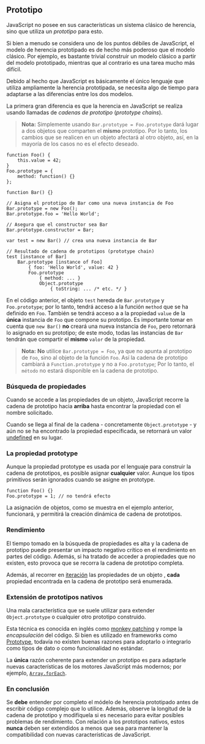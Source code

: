 ## Prototipo

JavaScript no posee en sus características un sistema clásico de herencia, sino que 
utiliza un *prototipo* para esto. 

Si bien a menudo se considera uno de los puntos débiles de JavaScript, el
modelo de herencia prototipado es de hecho más poderoso que el modelo clásico.
Por ejemplo, es bastante trivial construir un modelo clásico a partir del modelo prototipado,
mientras que al contrario es una tarea mucho más difícil.

Debido al hecho que JavaScript es básicamente el único lenguaje que utiliza
ampliamente la herencia prototipada, se necesita algo de tiempo para adaptarse a
las diferencias entre los dos modelos.

La primera gran diferencia es que la herencia en JavaScript se realiza usando
llamadas de *cadenas de prototipo* (*prototype chains*).

> **Nota:** Simplemente usando `Bar.prototype = Foo.prototype` dará lugar a dos objetos 
 > que comparten el **mismo** prototipo. Por lo tanto, los cambios que se realicen en un 
> objeto afectará al otro objeto, así, en la mayoría de los casos no es el efecto 
> deseado.

    function Foo() {
        this.value = 42;
    }
    Foo.prototype = {
        method: function() {}
    };

    function Bar() {}

    // Asigna el prototipo de Bar como una nueva instancia de Foo
    Bar.prototype = new Foo();
    Bar.prototype.foo = 'Hello World';

    // Asegura que el constructor sea Bar
    Bar.prototype.constructor = Bar;

    var test = new Bar() // crea una nueva instancia de Bar

    // Resultado de cadena de prototipos (prototype chain)
    test [instance of Bar]
        Bar.prototype [instance of Foo] 
            { foo: 'Hello World', value: 42 }
            Foo.prototype
                { method: ... }
                Object.prototype
                    { toString: ... /* etc. */ }

En el código anterior, el objeto `test` hereda de `Bar.prototype` y `Foo.prototype`; 
por lo tanto, tendrá acceso a la función `method` que se ha definido en `Foo`. 
También se tendrá acceso a a la propiedad `value` de la **única** instancia de `Foo` 
que compone su prototipo. Es importante tomar en cuenta que `new Bar()` **no** creará una nueva 
instancia de `Foo`, pero retornará lo asignado en su prototipo; de este modo, todas las instancias 
de `Bar` tendrán que compartir el **mismo** `valor` de la propiedad.

> **Nota:** **No** utilice `Bar.prototype = Foo`, ya que no apunta al prototipo
> de `Foo`, sino al objeto de la función `Foo`. Así la cadena de prototipo
> cambiará a `Function.prototype` y no a `Foo.prototype`;
> Por lo tanto, el `método` no estará disponible en la cadena de prototipo.

### Búsqueda de propiedades

Cuando se accede a las propiedades de un objeto, JavaScript recorre la cadena de
prototipo hacia **arriba** hasta encontrar la propiedad con el nombre solicitado.

Cuando se llega al final de la cadena - concretamente `Object.prototype` - y aún
no se ha encontrado la propiedad especificada, se retornará un valor
[undefined](#core.undefined) en su lugar.

### La propiedad prototype

Aunque la propiedad prototype es usada por el lenguaje para construir la cadena
de prototipos, es posible asignar **cualquier** valor. Aunque los tipos primitivos 
serán ignorados cuando se asigne en prototype.

    function Foo() {}
    Foo.prototype = 1; // no tendrá efecto

La asignación de objetos, como se muestra en el ejemplo anterior, funcionará, y permitirá
la creación dinámica de cadena de prototipos.

### Rendimiento

El tiempo tomado en la búsqueda de propiedades es alta y la cadena de prototipo puede
presentar un impacto negativo crítico en el rendimiento en partes del código. Además, 
si ha tratado de acceder a propiedades que no existen, esto provoca que se recorra la cadena de prototipo completa.

Además, al recorrer en [iteración](#object.forinloop) las propiedades de un objeto
, **cada** propiedad encontrada en la cadena de prototipo será enumerada.
 
### Extensión de prototipos nativos

Una mala característica que se suele utilizar para extender `Object.prototype` o cualquier
otro prototipo construido.

Esta técnica es conocida en inglés como [monkey patching][1] y rompe la *encapsulación* del código.
Si bien es utilizado en frameworks como [Prototype][2], todavía no existen buenas razones para adoptarlo o integrarlo
como tipos de dato o como funcionalidad no estándar.

La **única** razón coherente para extender un prototipo es para adaptarle nuevas
características de los motores JavaScript más modernos; por ejemplo, 
[`Array.forEach`][3].

### En conclusión

Se **debe** entender por completo el módelo de herencia prototipado antes de 
escribir código complejo que lo utilice. Además, observe la longitud de la
cadena de prototipo y modifíquela si es necesario para evitar posibles problemas de 
rendimiento. Con relación a los prototipos nativos, estos **nunca** deben ser extendidos a 
menos que sea para mantener la compatibilidad con nuevas características de JavaScript.

[1]: http://en.wikipedia.org/wiki/Monkey_patch
[2]: http://prototypejs.org/
[3]: https://developer.mozilla.org/en/JavaScript/Reference/Global_Objects/Array/forEach

